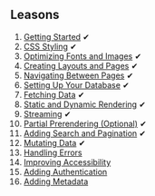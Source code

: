 ## Leasons
1. [Getting Started](https://nextjs.org/learn/dashboard-app/getting-started) ✔
2. [CSS Styling](https://nextjs.org/learn/dashboard-app/css-styling) ✔
3. [Optimizing Fonts and Images](https://nextjs.org/learn/dashboard-app/optimizing-fonts-images) ✔
4. [Creating Layouts and Pages](https://nextjs.org/learn/dashboard-app/creating-layouts-and-pages) ✔
5. [Navigating Between Pages](https://nextjs.org/learn/dashboard-app/navigating-between-pages) ✔
6. [Setting Up Your Database](https://nextjs.org/learn/dashboard-app/setting-up-your-database) ✔
7. [Fetching Data](https://nextjs.org/learn/dashboard-app/fetching-data) ✔
8. [Static and Dynamic Rendering](https://nextjs.org/learn/dashboard-app/static-and-dynamic-rendering) ✔
9. [Streaming](https://nextjs.org/learn/dashboard-app/streaming) ✔
10. [Partial Prerendering (Optional)](https://nextjs.org/learn/dashboard-app/partial-prerendering) ✔
11. [Adding Search and Pagination](https://nextjs.org/learn/dashboard-app/adding-search-and-pagination) ✔
12. [Mutating Data](https://nextjs.org/learn/dashboard-app/mutating-data) ✔
13. [Handling Errors](https://nextjs.org/learn/dashboard-app/error-handling)
14. [Improving Accessibility](https://nextjs.org/learn/dashboard-app/improving-accessibility)
15. [Adding Authentication](https://nextjs.org/learn/dashboard-app/adding-authentication)
16. [Adding Metadata](https://nextjs.org/learn/dashboard-app/adding-metadata)